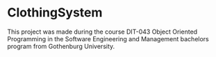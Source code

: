 # ClothingSystem
This project was made during the course DIT-043 Object Oriented Programming in the Software Engineering and Management bachelors program from Gothenburg University.

